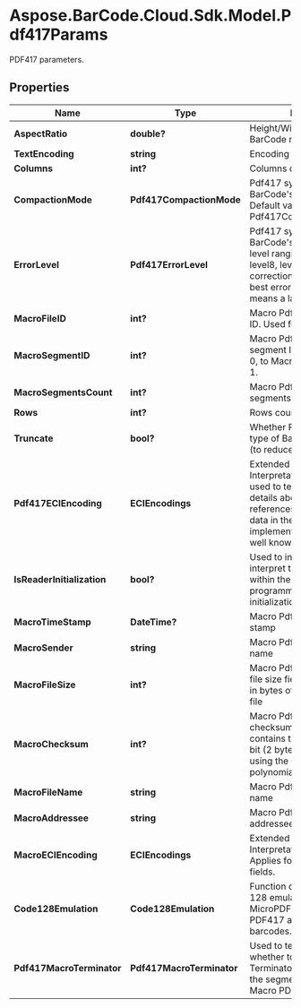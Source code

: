 # Aspose.BarCode.Cloud.Sdk.Model.Pdf417Params

PDF417 parameters.

## Properties

Name | Type | Description | Notes
---- | ---- | ----------- | -----
**AspectRatio** | **double?** | Height/Width ratio of 2D BarCode module. | [optional]
**TextEncoding** | **string** | Encoding of codetext. | [optional]
**Columns** | **int?** | Columns count. | [optional]
**CompactionMode** | **Pdf417CompactionMode** | Pdf417 symbology type of BarCode&#39;s compaction mode. Default value: Pdf417CompactionMode.Auto. | [optional]
**ErrorLevel** | **Pdf417ErrorLevel** | Pdf417 symbology type of BarCode&#39;s error correction level ranging from level0 to level8, level0 means no error correction info, level8 means best error correction which means a larger picture. | [optional]
**MacroFileID** | **int?** | Macro Pdf417 barcode&#39;s file ID. Used for MacroPdf417. | [optional]
**MacroSegmentID** | **int?** | Macro Pdf417 barcode&#39;s segment ID, which starts from 0, to MacroSegmentsCount - 1. | [optional]
**MacroSegmentsCount** | **int?** | Macro Pdf417 barcode segments count. | [optional]
**Rows** | **int?** | Rows count. | [optional]
**Truncate** | **bool?** | Whether Pdf417 symbology type of BarCode is truncated (to reduce space). | [optional]
**Pdf417ECIEncoding** | **ECIEncodings** | Extended Channel Interpretation Identifiers. It is used to tell the barcode reader details about the used references for encoding the data in the symbol. Current implementation consists all well known charset encodings. | [optional]
**IsReaderInitialization** | **bool?** | Used to instruct the reader to interpret the data contained within the symbol as programming for reader initialization | [optional]
**MacroTimeStamp** | **DateTime?** | Macro Pdf417 barcode time stamp | [optional]
**MacroSender** | **string** | Macro Pdf417 barcode sender name | [optional]
**MacroFileSize** | **int?** | Macro Pdf417 file size. The file size field contains the size in bytes of the entire source file | [optional]
**MacroChecksum** | **int?** | Macro Pdf417 barcode checksum. The checksum field contains the value of the 16-bit (2 bytes) CRC checksum using the CCITT-16 polynomial | [optional]
**MacroFileName** | **string** | Macro Pdf417 barcode file name | [optional]
**MacroAddressee** | **string** | Macro Pdf417 barcode addressee name | [optional]
**MacroECIEncoding** | **ECIEncodings** | Extended Channel Interpretation Identifiers. Applies for Macro PDF417 text fields. | [optional]
**Code128Emulation** | **Code128Emulation** | Function codeword for Code 128 emulation. Applied for MicroPDF417 only. Ignored for PDF417 and MacroPDF417 barcodes. | [optional]
**Pdf417MacroTerminator** | **Pdf417MacroTerminator** | Used to tell the encoder whether to add Macro PDF417 Terminator (codeword 922) to the segment. Applied only for Macro PDF417. | [optional]
